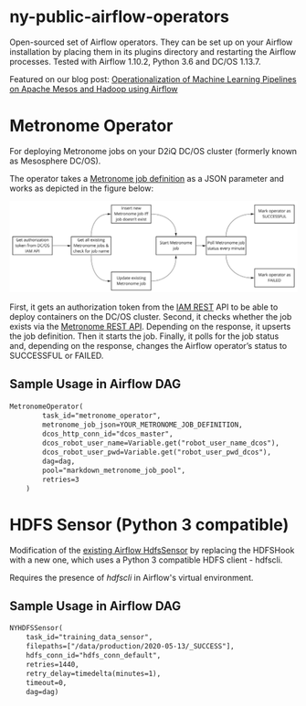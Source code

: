 # ny-public-airflow-operators

Open-sourced set of Airflow operators. They can be set up on your Airflow installation by placing them in its plugins directory and restarting the Airflow processes. Tested with Airflow 1.10.2, Python 3.6 and DC/OS 1.13.7.

Featured on our blog post: [Operationalization of Machine Learning Pipelines on Apache Mesos and Hadoop using Airflow](https://www.newyorker.ai/operationalization-of-machine-learning-pipelines-on-apache-mesos-and-hadoop-using-airflow)

# Metronome Operator

For deploying Metronome jobs on your D2iQ DC/OS cluster (formerly known as Mesosphere DC/OS).

The operator takes a [Metronome job definition](https://www.newyorker.ai/anatomy-of-a-metronome-job-definition/) as a JSON parameter and works as depicted in the figure below:

![pic](img/MetronomeAirflowOperator.jpg)

First, it gets an authorization token from the [IAM REST](https://docs.d2iq.com/mesosphere/dcos/1.13/security/ent/iam-api/) API to be able to deploy containers on the DC/OS cluster. Second, it checks whether the job exists via the [Metronome REST API](https://dcos.github.io/metronome/docs/generated/api.html). Depending on the response, it upserts the job definition. Then it starts the job. Finally, it polls for the job status and, depending on the response, changes the Airflow operator’s status to SUCCESSFUL or FAILED.

## Sample Usage in Airflow DAG

```
MetronomeOperator(
        task_id="metronome_operator",
        metronome_job_json=YOUR_METRONOME_JOB_DEFINITION,
        dcos_http_conn_id="dcos_master",
        dcos_robot_user_name=Variable.get("robot_user_name_dcos"),
        dcos_robot_user_pwd=Variable.get("robot_user_pwd_dcos"),
        dag=dag,
        pool="markdown_metronome_job_pool",
        retries=3
    )
```

# HDFS Sensor (Python 3 compatible)

Modification of the [existing Airflow HdfsSensor](https://airflow.apache.org/docs/stable/_modules/airflow/sensors/hdfs_sensor.html) by replacing the HDFSHook with a new one, which uses a Python 3 compatible HDFS client - hdfscli.

Requires the presence of *hdfscli* in Airflow's virtual environment.

## Sample Usage in Airflow DAG

```
NYHDFSSensor(
    task_id="training_data_sensor",
    filepaths=["/data/production/2020-05-13/_SUCCESS"],
    hdfs_conn_id="hdfs_conn_default",
    retries=1440,
    retry_delay=timedelta(minutes=1),
    timeout=0,
    dag=dag)
```
